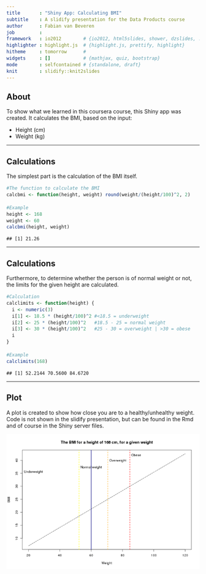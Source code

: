 ```yaml
---
title       : "Shiny App: Calculating BMI"
subtitle    : A slidify presentation for the Data Products course
author      : Fabian van Beveren
job         : 
framework   : io2012        # {io2012, html5slides, shower, dzslides, ...}
highlighter : highlight.js  # {highlight.js, prettify, highlight}
hitheme     : tomorrow      # 
widgets     : []            # {mathjax, quiz, bootstrap}
mode        : selfcontained # {standalone, draft}
knit        : slidify::knit2slides
---
```


## About

To show what we learned in this coursera course, this Shiny app was created. 
It calculates the BMI, based on the input:
- Height (cm)
- Weight (kg)

---

## Calculations

The simplest part is the calculation of the BMI itself.


```r
#The function to calculate the BMI
calcbmi <- function(height, weight) round(weight/(height/100)^2, 2)

#Example
height <- 168
weight <- 60
calcbmi(height, weight)
```

```
## [1] 21.26
```

---

## Calculations

Furthermore, to determine whether the person is of normal weight or not, the limits 
for the given height are calculated.


```r
#Calculation
calclimits <- function(height) {
  i <- numeric(3)
  i[1] <- 18.5 * (height/100)^2 #<18.5 = underweight
  i[2] <- 25 * (height/100)^2   #18.5 - 25 = normal weight
  i[3] <- 30 * (height/100)^2   #25 - 30 = overweight | >30 = obese
  i
}

#Example
calclimits(168)
```

```
## [1] 52.2144 70.5600 84.6720
```

---

## Plot

A plot is created to show how close you are to a healthy/unhealthy weight. Code is 
not shown in the slidify presentation, but can be found in the Rmd and of course in 
the Shiny server files.

<img src="assets/fig/unnamed-chunk-3-1.png" title="plot of chunk unnamed-chunk-3" alt="plot of chunk unnamed-chunk-3" style="display: block; margin: auto;" />

